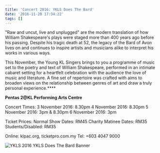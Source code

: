 ```yaml
---
title: 'Concert 2016: YKLS Does The Bard'
date: '2016-11-28 17:34:22'
tags: []
---
```


"Raw and uncut, live and unplugged" are the modern translation of how William Shakespeare's plays were staged more than 400 years ago before his passing. Despite his tragic death at 52, the legacy of the Bard of Avon lives on and continues to inspire artists and musicians alike to interpret his works in various ways.

This November, the Young KL Singers brings to you a programme of music set to the poetry and text of William Shakespeare, performed in an intimate cabaret setting for a heartfelt celebration with the audience the love of music and literature. A fine set of repertoire was crafted with aims to broaden views on the relationship between genres
of art and draw a truly personal experience.****



**Pentas 2@KL Performing Arts Centre**



Concert Times:
3 November 2016: 8.30pm
4 November 2016: 8.30pm
5 November 2016: 3pm & 8.30pm
6 November 2016: 3pm


Ticket Prices:
Normal Show Dates: RM45
Charity Matinee Dates: RM35
Students/Disabled: RM35

Online: klpac.org, ticketpro.com.my
Tel: +603 4047 9000


![YKLS 2016 YKLS Does The Bard Banner](http://www.youngklsingers.com/wp-content/uploads/2016/11/14556768_1124583914293082_5360998699570588496_o.jpg)
